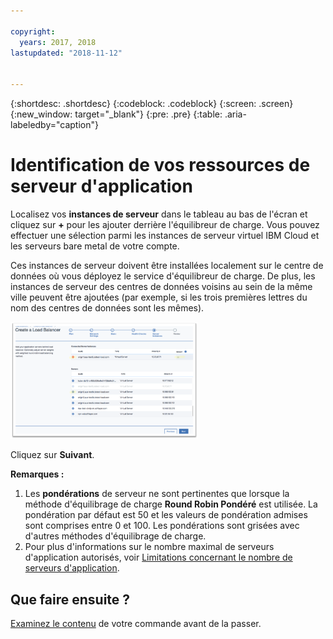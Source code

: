 ```yaml
---

copyright:
  years: 2017, 2018
lastupdated: "2018-11-12"


---
```


{:shortdesc: .shortdesc}
{:codeblock: .codeblock}
{:screen: .screen}
{:new_window: target="_blank"}
{:pre: .pre}
{:table: .aria-labeledby="caption"}

# Identification de vos ressources de serveur d'application
Localisez vos **instances de serveur** dans le tableau au bas de l'écran et cliquez sur **+** pour les ajouter derrière l'équilibreur de charge. Vous pouvez effectuer une sélection parmi les instances de serveur virtuel IBM Cloud et les serveurs bare metal de votre compte. 

Ces instances de serveur doivent être installées localement sur le centre de données où vous déployez le service d'équilibreur de charge. De plus, les instances de serveur des centres de données voisins au sein de la même ville peuvent être ajoutées (par exemple, si les trois premières lettres du nom des centres de données sont les mêmes). 

<img src="images/locate-server-instance.png" alt="drawing" style="width: 300px;"/>

Cliquez sur **Suivant**.

**Remarques :** 

1. Les **pondérations** de serveur ne sont pertinentes que lorsque la méthode d'équilibrage de charge **Round Robin Pondéré** est utilisée. La pondération par défaut est 50 et les valeurs de pondération admises sont comprises entre 0 et 100. Les pondérations sont grisées avec d'autres méthodes d'équilibrage de charge. 
2. Pour plus d'informations sur le nombre maximal de serveurs d'application autorisés, voir [Limitations concernant le nombre de serveurs d'application](faqs.html#what-s-the-maximum-number-of-compute-instances-i-can-associate-with-my-load-balancer-). 

## Que faire ensuite ?
[Examinez le contenu](order-lb.html) de votre commande avant de la passer. 
